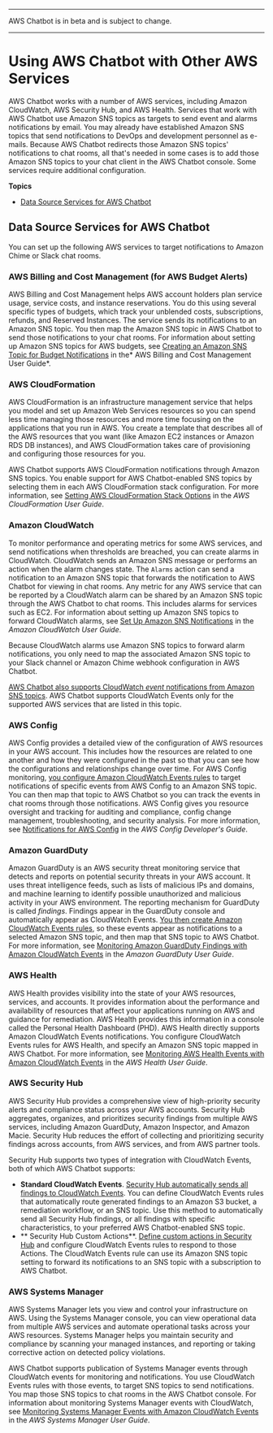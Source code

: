 --------

AWS Chatbot is in beta and is subject to change\.

--------

# Using AWS Chatbot with Other AWS Services<a name="related-services"></a>

AWS Chatbot works with a number of AWS services, including Amazon CloudWatch, AWS Security Hub, and AWS Health\. Services that work with AWS Chatbot use Amazon SNS topics as targets to send event and alarms notifications by email\. You may already have established Amazon SNS topics that send notifications to DevOps and development personnel as e\-mails\. Because AWS Chatbot redirects those Amazon SNS topics' notifications to chat rooms, all that's needed in some cases is to add those Amazon SNS topics to your chat client in the AWS Chatbot console\. Some services require additional configuration\. 

**Topics**
+ [Data Source Services for AWS Chatbot](#AWS::Chatbot::Datasources)

## Data Source Services for AWS Chatbot<a name="AWS::Chatbot::Datasources"></a>

You can set up the following AWS services to target notifications to Amazon Chime or Slack chat rooms\.

### AWS Billing and Cost Management \(for AWS Budget Alerts\)<a name="aws-billing"></a>

AWS Billing and Cost Management helps AWS account holders plan service usage, service costs, and instance reservations\. You do this using several specific types of budgets, which track your unblended costs, subscriptions, refunds, and Reserved Instances\. The service sends its notifications to an Amazon SNS topic\. You then map the Amazon SNS topic in AWS Chatbot to send those notifications to your chat rooms\. For information about setting up Amazon SNS topics for AWS budgets, see [Creating an Amazon SNS Topic for Budget Notifications](https://docs.aws.amazon.com/awsaccountbilling/latest/aboutv2/budgets-sns-policy.html) in the* AWS Billing and Cost Management User Guide*\.

### AWS CloudFormation<a name="cloud-formation"></a>

AWS CloudFormation is an infrastructure management service that helps you model and set up Amazon Web Services resources so you can spend less time managing those resources and more time focusing on the applications that you run in AWS\. You create a template that describes all of the AWS resources that you want \(like Amazon EC2 instances or Amazon RDS DB instances\), and AWS CloudFormation takes care of provisioning and configuring those resources for you\. 

AWS Chatbot supports AWS CloudFormation notifications through Amazon SNS topics\. You enable support for AWS Chatbot\-enabled SNS topics by selecting them in each AWS CloudFormation stack configuration\. For more information, see [Setting AWS CloudFormation Stack Options](https://docs.aws.amazon.com/AWSCloudFormation/latest/UserGuide//cfn-console-add-tags.html) in the *AWS CloudFormation User Guide*\. 

### Amazon CloudWatch<a name="cloudwatch"></a>

To monitor performance and operating metrics for some AWS services, and send notifications when thresholds are breached, you can create alarms in CloudWatch\. CloudWatch sends an Amazon SNS message or performs an action when the alarm changes state\. The `Alarms` action can send a notification to an Amazon SNS topic that forwards the notification to AWS Chatbot for viewing in chat rooms\. Any metric for any AWS service that can be reported by a CloudWatch alarm can be shared by an Amazon SNS topic through the AWS Chatbot to chat rooms\. This includes alarms for services such as EC2\. For information about setting up Amazon SNS topics to forward CloudWatch alarms, see [Set Up Amazon SNS Notifications](https://docs.aws.amazon.com/AmazonCloudWatch/latest/monitoring//US_SetupSNS.html) in the *Amazon CloudWatch User Guide*\.

Because CloudWatch alarms use Amazon SNS topics to forward alarm notifications, you only need to map the associated Amazon SNS topic to your Slack channel or Amazon Chime webhook configuration in AWS Chatbot\.

[AWS Chatbot also supports CloudWatch *event* notifications from Amazon SNS topics](https://docs.aws.amazon.com/AmazonCloudWatch/latest/events/Create-CloudWatch-Events-Rule.html)\. AWS Chatbot supports CloudWatch Events only for the supported AWS services that are listed in this topic\.

### AWS Config<a name="aws-config"></a>

AWS Config provides a detailed view of the configuration of AWS resources in your AWS account\. This includes how the resources are related to one another and how they were configured in the past so that you can see how the configurations and relationships change over time\. For AWS Config monitoring, [you configure Amazon CloudWatch Events rules](https://docs.aws.amazon.com/config/latest/developerguide/monitor-config-with-cloudwatchevents.html) to target notifications of specific events from AWS Config to an Amazon SNS topic\. You can then map that topic to AWS Chatbot so you can track the events in chat rooms through those notifications\. AWS Config gives you resource oversight and tracking for auditing and compliance, config change management, troubleshooting, and security analysis\. For more information, see [ Notifications for AWS Config](https://docs.aws.amazon.com/config/latest/developerguide//notifications-for-AWS-Config.html) in the *AWS Config Developer's Guide*\.

### Amazon GuardDuty<a name="aws-guardduty"></a>

Amazon GuardDuty is an AWS security threat monitoring service that detects and reports on potential security threats in your AWS account\. It uses threat intelligence feeds, such as lists of malicious IPs and domains, and machine learning to identify possible unauthorized and malicious activity in your AWS environment\. The reporting mechanism for GuardDuty is called *findings*\. Findings appear in the GuardDuty console and automatically appear as CloudWatch Events\. [You then create Amazon CloudWatch Events rules](https://docs.aws.amazon.com/AmazonCloudWatch/latest/events/Create-CloudWatch-Events-Rule.html), so these events appear as notifications to a selected Amazon SNS topic, and then map that SNS topic to AWS Chatbot\. For more information, see [Monitoring Amazon GuardDuty Findings with Amazon CloudWatch Events](https://docs.aws.amazon.com/guardduty/latest/ug//guardduty_findings_cloudwatch.html) in the *Amazon GuardDuty User Guide*\.

### AWS Health<a name="aws-health"></a>

AWS Health provides visibility into the state of your AWS resources, services, and accounts\. It provides information about the performance and availability of resources that affect your applications running on AWS and guidance for remediation\. AWS Health provides this information in a console called the Personal Health Dashboard \(PHD\)\. AWS Health directly supports Amazon CloudWatch Events notifications\. You configure CloudWatch Events rules for AWS Health, and specify an Amazon SNS topic mapped in AWS Chatbot\. For more information, see [Monitoring AWS Health Events with Amazon CloudWatch Events](https://docs.aws.amazon.com/health/latest/ug//cloudwatch-events-health.html) in the *AWS Health User Guide*\.

### AWS Security Hub<a name="security-hub"></a>

AWS Security Hub provides a comprehensive view of high\-priority security alerts and compliance status across your AWS accounts\. Security Hub aggregates, organizes, and prioritizes security findings from multiple AWS services, including Amazon GuardDuty, Amazon Inspector, and Amazon Macie\. Security Hub reduces the effort of collecting and prioritizing security findings across accounts, from AWS services, and from AWS partner tools\. 

Security Hub supports two types of integration with CloudWatch Events, both of which AWS Chatbot supports:
+ **Standard CloudWatch Events**\. [Security Hub automatically sends all findings to CloudWatch Events](https://docs.aws.amazon.com/securityhub/latest/userguide/securityhub-cloudwatch-events.html)\. You can define CloudWatch Events rules that automatically route generated findings to an Amazon S3 bucket, a remediation workflow, or an SNS topic\. Use this method to automatically send all Security Hub findings, or all findings with specific characteristics, to your preferred AWS Chatbot\-enabled SNS topic\.
+ ** Security Hub Custom Actions**\. [Define custom actions in Security Hub](https://aws.amazon.com/blogs/apn/how-to-integrate-aws-security-hub-custom-actions-with-pagerduty/) and configure CloudWatch Events rules to respond to those Actions\. The CloudWatch Events rule can use its Amazon SNS topic setting to forward its notifications to an SNS topic with a subscription to AWS Chatbot\. 

### AWS Systems Manager<a name="system-manager"></a>

AWS Systems Manager lets you view and control your infrastructure on AWS\. Using the Systems Manager console, you can view operational data from multiple AWS services and automate operational tasks across your AWS resources\. Systems Manager helps you maintain security and compliance by scanning your managed instances, and reporting or taking corrective action on detected policy violations\.

AWS Chatbot supports publication of Systems Manager events through CloudWatch events for monitoring and notifications\. You use CloudWatch Events rules with those events, to target SNS topics to send notifications\. You map those SNS topics to chat rooms in the AWS Chatbot console\. For information about monitoring Systems Manager events with CloudWatch, see [Monitoring Systems Manager Events with Amazon CloudWatch Events](https://docs.aws.amazon.com/systems-manager/latest/userguide/monitoring-cloudwatch-events.html) in the *AWS Systems Manager User Guide*\. 